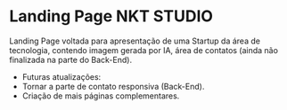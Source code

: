 # Landing Page NKT STUDIO
Landing Page voltada para apresentação de uma Startup da área de tecnologia, contendo imagem gerada por IA, área de contatos (ainda não finalizada na parte do Back-End). 

- Futuras atualizações:
- Tornar a parte de contato responsiva (Back-End).
- Criação de mais páginas complementares.
